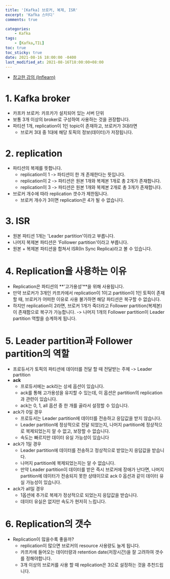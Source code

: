 ```yaml
---
title: '[Kafka] 브로커, 복제, ISR'
excerpt: 'Kafka 스터디'
comments: true

categories:
    - Kafka
tags:
    - [Kafka,TIL]
toc: true
toc_sticky: true
date: 2021-08-16 18:00:00 -0400
last_modified_at: 2021-08-16T18:00:00+08:00
---
```


- [참고한 강의 (Inflearn)](https://www.inflearn.com/course/%EC%95%84%ED%8C%8C%EC%B9%98-%EC%B9%B4%ED%94%84%EC%B9%B4-%EC%9E%85%EB%AC%B8/lecture/67221?tab=curriculum)

# 1. Kafka broker
- 카프카 브로커: 카프카가 설치되어 있는 서버 단위
- 보통 3개 이상의 broker로 구성하여 사용하는 것을 권장합니다.
- 파티션 1개, replication이 1인 topic이 존재하고, 브로커가 3대라면
  - 브로커 3대 중 1대에 해당 토픽의 정보(데이터)가 저장됩니다.

# 2. replication
- 파티션의 복제를 뜻합니다.
  - replication이 1 -> 파티션이 한 개 존재한다는 뜻입니다.
  - replication이 2 -> 파티션은 원본 1개와 복제본 1개로 총 2개가 존재합니다.
  - replication이 3 -> 파티션은 원본 1개와 복제본 2개로 총 3개가 존재합니다.
- 브로커 개수에 따라 replication 갯수가 제한됩니다.
  - 브로커 개수가 3이면 replication은 4가 될 수 없습니다.

# 3. ISR 
- 원본 파티션 1개는 'Leader partition'이라고 부릅니다.
- 나머지 복제본 파티션은 'Follower partition'이라고 부릅니다.
- 원본 + 복제본 파티션을 합쳐서 ISR(In Sync Replica)라고 볼 수 있습니다.

# 4. Replication을 사용하는 이유 
- Replication은 파티션의 **'고가용성'**을 위해 사용됩니다.
- 만약 브로커가 3개인 카프카에서 replication이 1이고 partition이 1인 토픽이 존재할 때, 브로커가 어떠한 이유로 사용 불가하면 해당 파티션은 복구할 수 없습니다.
- 하지만 replication이 2라면, 브로커 1개가 죽더라고 Follower partition(복제본)이 존재함으로 복구가 가능합니다. -> 나머지 1개의 Follower partition이 Leader partition 역할을 승계하게 됩니다.

# 5. Leader partition과 Follower partition의 역할
- 프로듀서가 토픽의 파티션에 데이터를 전달 할 때 전달받는 주체 -> Leader partition
- **ack**
  - 프로듀서에는 ack라는 상세 옵션이 있습니다.
  - ack를 통해 고가용성을 유지할 수 있는데, 이 옵션은 partition의 replication과 관련이 있습니다.
  - ack는 0, 1, all 옵션 중 한 개를 골라서 설정할 수 있습니다.
- ack가 0일 경우 
  - 프로듀서는 Leader partition에 데이터를 전송하고 응답값을 받지 않습니다.
  - Leader partition에 정상적으로 전달 되었는지, 나머지 partition에 정상적으로 복제되었는지 알 수 없고, 보장할 수 없습니다.
  - 속도는 빠르지만 데이터 유실 가능성이 있습니다
- ack가 1일 경우
  - Leader partition에 데이터를 전송하고 정상적으로 받았는지 응답값을 받습니다.
  - 나머지 partition에 복제되었는지는 알 수 없습니다.
  - 만약 Leader partition이 데이터를 받은 즉시 브로커에 장애가 난다면, 나머지 partition에 데이터가 전송되지 못한 상태이므로 ack 0 옵션과 같이 데이터 유실 가능성이 있습니다.
- ack가 all일 경우
  - 1옵션에 추가로 복제가 정상적으로 되었는지 응답값을 받습니다.
  - 데이터 유실은 없지만 속도가 현저히 느립니다.

# 6. Replication의 갯수
- Replication이 많을수록 좋을까?
  - replication이 많으면 브로커의 resource 사용량도 늘게 됩니다.
  - 카프카에 들어오는 데이터량과 retention date(저장시간)을 잘 고려하여 갯수를 정해야합니다.
  - 3개 이상의 브로커를 사용 할 때 replication은 3으로 설정하는 것을 추천드립니다.

